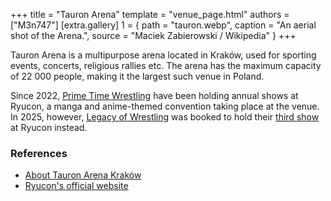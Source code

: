 +++
title = "Tauron Arena"
template = "venue_page.html"
authors = ["M3n747"]
[extra.gallery]
1 = { path = "tauron.webp", caption = "An aerial shot of the Arena.", source = "Maciek Zabierowski / Wikipedia" }
+++

Tauron Arena is a multipurpose arena located in Kraków, used for sporting events, concerts, religious rallies etc. The arena has the maximum capacity of 22&nbsp;000 people, making it the largest such venue in Poland.

Since 2022, [Prime Time Wrestling](@/o/ptw.md) have been holding annual shows at Ryucon, a manga and anime-themed convention taking place at the venue. In 2025, however, [Legacy of Wrestling](@/o/low.md) was booked to hold their [third show](@/e/low/2025-07-11-low-3.md) at Ryucon instead.

### References

* [About Tauron Arena Kraków](https://www.tauronarenakrakow.pl/o-nas/)
* [Ryucon's official website](https://ryucon.pl/)
